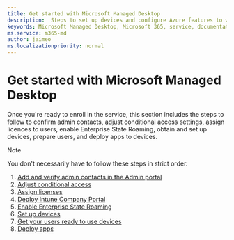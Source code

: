 ```yaml
---
title: Get started with Microsoft Managed Desktop 
description:  Steps to set up devices and configure Azure features to work with the service
keywords: Microsoft Managed Desktop, Microsoft 365, service, documentation
ms.service: m365-md
author: jaimeo
ms.localizationpriority: normal
---
```


# Get started with Microsoft Managed Desktop

Once you're ready to enroll in the service, this section includes the steps to follow to confirm admin contacts, adjust conditional access settings, assign licences to users, enable Enterprise State Roaming,  obtain and set up devices, prepare users, and deploy apps to devices.

> [!NOTE]
> You don't necessarily have to follow these steps in strict order.

1. [Add and verify admin contacts in the Admin portal](get-started/add-admin-contacts.md)
2. [Adjust conditional access](get-started/conditional-access.md)
3. [Assign licenses](get-started/assign-licenses.md)
4. [Deploy Intune Company Portal](get-started/company-portal.md)
5. [Enable Enterprise State Roaming](get-started/enterprise-state-roaming.md)
6. [Set up devices](get-started/set-up-devices.md)
7. [Get your users ready to use devices](get-started/get-started-devices.md)
8. [Deploy apps](get-started/deploy-apps.md)
